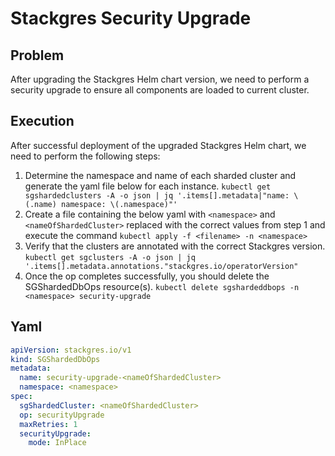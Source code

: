 # Stackgres Security Upgrade

## Problem

After upgrading the Stackgres Helm chart version, we need to perform a security upgrade to ensure all components are
loaded to current cluster.

## Execution

After successful deployment of the upgraded Stackgres Helm chart, we need to perform the following steps:

1. Determine the namespace and name of each sharded cluster and generate the yaml file below for each instance.
   `kubectl get sgshardedclusters -A -o json | jq '.items[].metadata|"name: \(.name) namespace: \(.namespace)"'`
2. Create a file containing the below yaml with `<namespace>` and `<nameOfShardedCluster>` replaced with the correct
   values
   from step 1 and execute the command
   `kubectl apply -f <filename> -n <namespace>`
3. Verify that the clusters are annotated with the correct Stackgres version.
   `kubectl get sgclusters -A -o json | jq '.items[].metadata.annotations."stackgres.io/operatorVersion"`
4. Once the op completes successfully, you should delete the SGShardedDbOps resource(s).
   `kubectl delete sgshardeddbops -n <namespace> security-upgrade`

## Yaml

```yaml
apiVersion: stackgres.io/v1
kind: SGShardedDbOps
metadata:
  name: security-upgrade-<nameOfShardedCluster>
  namespace: <namespace>
spec:
  sgShardedCluster: <nameOfShardedCluster>
  op: securityUpgrade
  maxRetries: 1
  securityUpgrade:
    mode: InPlace
```
